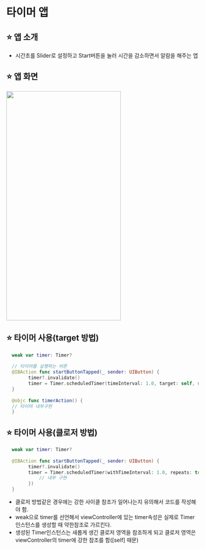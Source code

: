 # 타이머 앱

## ⭐️ 앱 소개
- 시간초를 Slider로 설정하고 Start버튼을 눌러 시간을 감소하면서 알람을 해주는 앱
## ⭐️ 앱 화면
<img width="300px" height="600px" src="https://user-images.githubusercontent.com/70146658/179695227-a75970e9-12dc-4b63-8452-510644b5d51f.gif"/>



## ⭐️ 타이머 사용(target 방법)
```swift
  weak var timer: Timer?
  
  // 타이머를 실행하는 버튼
  @IBAction func startButtonTapped(_ sender: UIButton) {
        timer?.invalidate()
        timer = Timer.scheduledTimer(timeInterval: 1.0, target: self, selector: #selector(timerAction), userInfo: nil, repeats: true)
  }
  
  @objc func timerAction() {
  // 타이머 내부구현
  }

```

## ⭐️ 타이머 사용(클로저 방법)
```swift
  weak var timer: Timer?
  
  @IBAction func startButtonTapped(_ sender: UIButton) {
        timer?.invalidate()
        timer = Timer.scheduledTimer(withTimeInterval: 1.0, repeats: true, block: { [self] _ in
            // 내부 구현
        })
  }

```
- 클로저 방법같은 경우에는 강한 사이클 참조가 일어나는지 유의해서 코드를 작성해야 함.
- weak으로 timer를 선언해서 viewController에 있는 timer속성은 실제로 Timer인스턴스를 생성할 때 약한참조로 가르킨다. 
- 생성된 Timer인스턴스는 새롭게 생긴 클로저 영역을 참조하게 되고 클로저 영역은 viewController의 timer에 강한 참조를 함([self] 때문)






